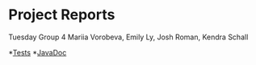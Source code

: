 # Project Reports

Tuesday Group 4
Mariia Vorobeva, Emily Ly, Josh Roman, Kendra Schall

*[Tests](./reports/tests/test/)
*[JavaDoc](./docs/javadoc/)
